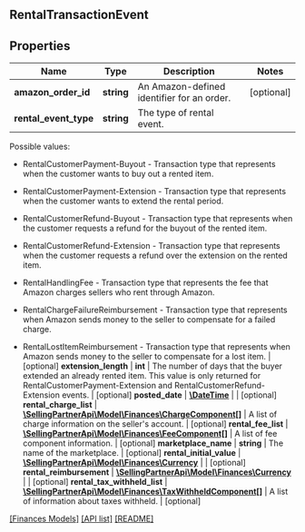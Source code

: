 ## RentalTransactionEvent

## Properties

Name | Type | Description | Notes
------------ | ------------- | ------------- | -------------
**amazon_order_id** | **string** | An Amazon-defined identifier for an order. | [optional]
**rental_event_type** | **string** | The type of rental event.

Possible values:

* RentalCustomerPayment-Buyout - Transaction type that represents when the customer wants to buy out a rented item.

* RentalCustomerPayment-Extension - Transaction type that represents when the customer wants to extend the rental period.

* RentalCustomerRefund-Buyout - Transaction type that represents when the customer requests a refund for the buyout of the rented item.

* RentalCustomerRefund-Extension - Transaction type that represents when the customer requests a refund over the extension on the rented item.

* RentalHandlingFee - Transaction type that represents the fee that Amazon charges sellers who rent through Amazon.

* RentalChargeFailureReimbursement - Transaction type that represents when Amazon sends money to the seller to compensate for a failed charge.

* RentalLostItemReimbursement - Transaction type that represents when Amazon sends money to the seller to compensate for a lost item. | [optional]
**extension_length** | **int** | The number of days that the buyer extended an already rented item. This value is only returned for RentalCustomerPayment-Extension and RentalCustomerRefund-Extension events. | [optional]
**posted_date** | [**\DateTime**](\DateTime.md) |  | [optional]
**rental_charge_list** | [**\SellingPartnerApi\Model\Finances\ChargeComponent[]**](ChargeComponent.md) | A list of charge information on the seller&#39;s account. | [optional]
**rental_fee_list** | [**\SellingPartnerApi\Model\Finances\FeeComponent[]**](FeeComponent.md) | A list of fee component information. | [optional]
**marketplace_name** | **string** | The name of the marketplace. | [optional]
**rental_initial_value** | [**\SellingPartnerApi\Model\Finances\Currency**](Currency.md) |  | [optional]
**rental_reimbursement** | [**\SellingPartnerApi\Model\Finances\Currency**](Currency.md) |  | [optional]
**rental_tax_withheld_list** | [**\SellingPartnerApi\Model\Finances\TaxWithheldComponent[]**](TaxWithheldComponent.md) | A list of information about taxes withheld. | [optional]

[[Finances Models]](../) [[API list]](../../Api) [[README]](../../../README.md)
